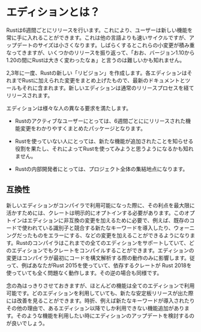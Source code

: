 <!--
# What are Editions?
-->
# エディションとは？

<!--
Rust ships releases on a six-week cycle. This means that users get a constant
stream of new features. This is much faster than updates for other languages,
but this also means that each update is smaller.  After a while, all of those
tiny changes add up. But, from release to release, it can be hard to look back
and say *"Wow, between Rust 1.10 and Rust 1.20, Rust has changed a lot!"*
-->

Rustは6週間ごとにリリースを行います。これにより、ユーザーは新しい機能を常に手に入れることができます。これは他の言語よりも速いサイクルですが、アップデートのサイズは小さくなります。しばらくするとこれらの小変更が積み重なってきますが、いくつかのリリースを振り返って、「おお、バージョン1.10から1.20の間にRustは大きく変わったなぁ」と言うのは難しいかも知れません。

<!--
Every two or three years, we'll be producing a new *edition* of Rust. Each
edition brings together the features that have landed into a clear package, with
fully updated documentation and tooling. New editions ship through the usual
release process.
-->

2,3年に一度、Rustの新しい「リビジョン」を作成します。各エディションはそれまでRustに加えられた変更をまとめ上げたもので、最新のドキュメントとツールもそれに含まれます。新しいエディションは通常のリリースプロセスを経てリリースされます。

<!--
This serves different purposes for different people:

- For active Rust users, it brings together incremental changes into an
  easy-to-understand package.

- For non-users, it signals that some major advancements have landed, which
  might make Rust worth another look.

- For those developing Rust itself, it provides a rallying point for the project as a
  whole.
  -->

エディションは様々な人の異なる要求を満たします。

- Rustのアクティブなユーザーにとっては、6週間ごとににリリースされた機能変更をわかりやすくまとめたパッケージとなります。

- Rustを使っていない人にとっては、新たな機能が追加されたことを知らせる役割を果たし、それによってRustを使ってみようと思うようになるかも知れません。

- Rustの内部開発者にとっては、プロジェクト全体の集結地点になります。


<!--
## Compatibility
-->
## 互換性

<!--
When a new edition becomes available in the compiler, crates must explicitly opt
in to it to take full advantage. This opt in enables editions to contain
incompatible changes, like adding a new keyword that might conflict with
identifiers in code, or turning warnings into errors. A Rust compiler will
support all editions that existed prior to the compiler's release, and can link
crates of any supported editions together.
Edition changes only affect the way the compiler initially parses the code.
Therefore, if you're using Rust 2015, and
one of your dependencies uses Rust 2018, it all works just fine. The opposite
situation works as well.
-->

新しいエディションがコンパイラで利用可能になった際に、その利点を最大限に活かすためには、クレートは明示的にオプトインする必要があります。このオプトインはエディションに非互換の変更を加えるために必要で、例えば、既存のコードで使われている識別子と競合する新たなキーワードを導入したり、ウォーニングだったものをエラーにする、などの変更を加えることができるようになります。Rustのコンパイラはこれまでの全てのエディションをサポートしていて、どのエディションでもクレートをコンパイルすることができます。エディションの変更はコンパイラが最初にコードを構文解析する際の動作のみに影響します。従って、例ばあなたがRust 2015を使っていて、依存するクレートが Rust 2018を使っていても全く問題なく動作します。その逆の場合も同様です。


<!--
Just to be clear: most features will be available on all editions.
People using any edition of Rust will continue to see improvements as new
stable releases are made.  In some cases however, mainly when new keywords are
added, but sometimes for other reasons, there may be new features that are only
available in later editions.  You only need to upgrade if you want to take
advantage of such features.
-->

念の為はっきりさせておきますが、ほとんどの機能は全てのエディションで利用可能です。どのエディションを利用していても、新たな安定板リリースが出た際には改善を見ることができます。時折、例えば新たなキーワードが導入されたりその他の理由で、あるエディション以降でしか利用できない機能追加があります。そのような機能を利用したい時にエディションのアップデートを検討するのが良いでしょう。
